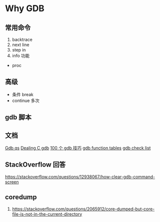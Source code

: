 # Why GDB

## 常用命令
1. backtrace
2. next line
3. step in
4. info 功能
  - proc

## 高级
- 条件 break
- continue 多次

## gdb 脚本

## 文档
[Gdb qs](http://web.eecs.umich.edu/~sugih/pointers/gdbQS.html)
[Dealing C gdb](https://ccrma.stanford.edu/~jos/stkintro/Dealing_C_gdb.html)
[100 个 gdb 技巧](https://github.com/hellogcc/100-gdb-tips)
[gdb function tables](https://objectkuan.gitbooks.io/ucore-docs/lab0/lab0_2_3_3_gdb.html)
[gdb check list](https://lldb.llvm.org/use/map.html)

## StackOverflow 回答
https://stackoverflow.com/questions/12938067/how-clear-gdb-command-screen

## coredump
1. https://stackoverflow.com/questions/2065912/core-dumped-but-core-file-is-not-in-the-current-directory
